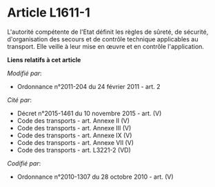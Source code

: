 # Article L1611-1

L'autorité compétente de l'Etat  définit les règles de sûreté,  de sécurité, d'organisation des secours et de contrôle
technique applicables au transport. Elle veille à leur mise en œuvre et en contrôle l'application.

**Liens relatifs à cet article**

_Modifié par_:

  - Ordonnance n°2011-204 du 24 février 2011 - art. 2

_Cité par_:

  - Décret n°2015-1461 du 10 novembre 2015 - art. (V)
  - Code des transports - art. Annexe II (V)
  - Code des transports - art. Annexe III (V)
  - Code des transports - art. Annexe IX (V)
  - Code des transports - art. Annexe VII (V)
  - Code des transports - art. L3221-2 (VD)

_Codifié par_:

  - Ordonnance n°2010-1307 du 28 octobre 2010 - art. (V)
